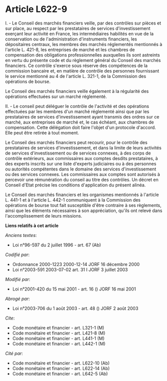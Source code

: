 # Article L622-9

I. - Le Conseil des marchés financiers veille, par des contrôles sur pièces et sur place, au respect par les prestataires de
services d'investissement exerçant leur activité en France, les intermédiaires habilités en vue de la conservation ou de
l'administration d'instruments financiers, les dépositaires centraux, les membres des marchés réglementés mentionnés à
l'article L. 421-8, les entreprises de marché et les chambres de compensation des obligations professionnelles auxquelles ils
sont astreints en vertu du présente code et du règlement général du Conseil des marchés financiers. Ce contrôle s'exerce sous
réserve des compétences de la commission bancaire et, en matière de contrôle des personnes fournissant le service mentionné
au 4 de l'article L. 321-1, de la Commission des opérations de bourse.

Le Conseil des marchés financiers veille également à la régularité des opérations effectuées sur un marché réglementé.

II. - Le conseil peut déléguer le contrôle de l'activité et des opérations effectuées par les membres d'un marché réglementé
ainsi que par les prestataires de services d'investissement ayant transmis des ordres sur ce marché, aux entreprises de
marché et, le cas échéant, aux chambres de compensation. Cette délégation doit faire l'objet d'un protocole d'accord. Elle
peut être retirée à tout moment.

Le Conseil des marchés financiers peut recourir, pour le contrôle des prestataires de services d'investissement, et dans la
limite de leurs activités de services d'investissement ou de services connexes, à des corps de contrôle extérieurs, aux
commissaires aux comptes desdits prestataires, à des experts inscrits sur une liste d'experts judiciaires ou à des personnes
ou autorités compétentes dans le domaine des services d'investissement ou des services connexes. Les commissaires aux comptes
sont autorisés à percevoir une rémunération du conseil au titre des contrôles. Un décret en Conseil d'Etat précise les
conditions d'application du présent alinéa.

Le Conseil des marchés financiers et les organismes mentionnés à l'article L. 441-1 et à l'article L. 442-1 communiquent à la
Commission des opérations de bourse tout fait susceptible d'être contraire à ses règlements, ainsi que les éléments
nécessaires à son appréciation, qu'ils ont relevé dans l'accomplissement de leurs missions.

**Liens relatifs à cet article**

_Anciens textes_:

  - Loi n°96-597 du 2 juillet 1996 - art. 67 (Ab)

_Codifié par_:

  - Ordonnance 2000-1223 2000-12-14 JORF 16 décembre 2000
  - Loi n°2003-591 2003-07-02 art. 31 I JORF 3 juillet 2003

_Modifié par_:

  - Loi n°2001-420 du 15 mai 2001 - art. 16 () JORF 16 mai 2001

_Abrogé par_:

  - Loi n°2003-706 du 1 août 2003 - art. 48 () JORF 2 août 2003

_Cite_:

  - Code monétaire et financier - art. L321-1 (M)
  - Code monétaire et financier - art. L421-8 (M)
  - Code monétaire et financier - art. L441-1 (M)
  - Code monétaire et financier - art. L442-1 (M)

_Cité par_:

  - Code monétaire et financier - art. L622-10 (Ab)
  - Code monétaire et financier - art. L622-14 (Ab)
  - Code monétaire et financier - art. L642-5 (Ab)
